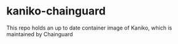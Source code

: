 # kaniko-chainguard
This repo holds an up to date container image of Kaniko, which is maintained by Chainguard
